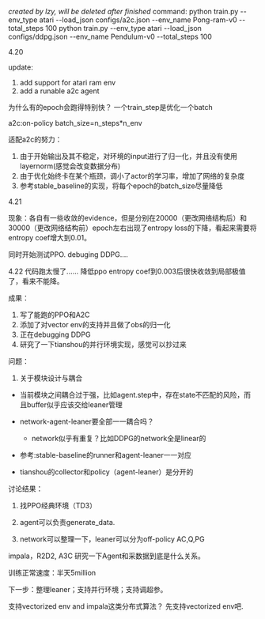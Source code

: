 *created by lzy, will be deleted after finished*
command:
python train.py --env_type atari --load_json configs/a2c.json --env_name Pong-ram-v0 --total_steps 100
python train.py --env_type atari --load_json configs/ddpg.json --env_name Pendulum-v0 --total_steps 100

4.20

update:
1. add support for atari ram env
2. add a runable a2c agent

为什么有的epoch会跑得特别快？
一个train_step是优化一个batch

a2c:on-policy batch_size=n_steps*n_env

适配a2c的努力：
1. 由于开始输出及其不稳定，对环境的input进行了归一化，并且没有使用layernorm(感觉会改变数据分布)
2. 由于优化始终卡在某个瓶颈，调小了actor的学习率，增加了网络的复杂度
3. 参考stable_baseline的实现，将每个epoch的batch_size尽量降低

4.21

现象：各自有一些收敛的evidence，但是分别在20000（更改网络结构后）和30000（更改网络结构前）epoch左右出现了entropy loss的下降，看起来需要将entropy coef增大到0.01。

同时开始测试PPO.
debuging DDPG....

4.22
代码跑太慢了......
降低ppo entropy coef到0.003后很快收敛到局部极值了，看来不能降。

成果：
1. 写了能跑的PPO和A2C
2. 添加了对vector env的支持并且做了obs的归一化
3. 正在debugging DDPG
4. 研究了一下tianshou的并行环境实现，感觉可以抄过来

问题：
1. 关于模块设计与耦合
- 当前模块之间耦合过于强，比如agent.step中，存在state不匹配的风险，而且buffer似乎应该交给leaner管理

- network-agent-leaner要全部一一耦合吗？
    - network似乎有重复？比如DDPG的network全是linear的

- 参考:stable-baseline的runner和agent-leaner一一对应
- tianshou的collector和policy（agent-leaner）是分开的

讨论结果：
1. 找PPO经典环境（TD3）

2. agent可以负责generate_data.

4. network可以整理一下，leaner可以分为off-policy AC,Q,PG

impala，R2D2, A3C 研究一下Agent和采数据到底是什么关系。

训练正常速度：半天5million

下一步：整理leaner；支持并行环境；支持调超参。

支持vectorized env and impala这类分布式算法？
先支持vectorized env吧.